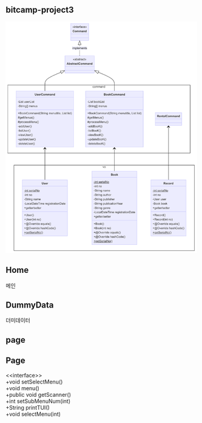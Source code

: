 ##  bitcamp-project3
![Class Diagram](docs/ClassDiagram.png)


## Home

메인

## DummyData

더미데이터


## page

## Page

\<\<interface\>\><br>
+void setSelectMenu()<br>
+void menu()<br>
+public void getScanner()<br>
+int setSubMenuNum(int)<br>
+String printTUI()<br>
+void selectMenu(int)<br>
